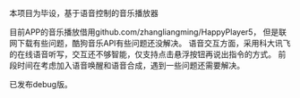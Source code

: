 本项目为毕设，基于语音控制的音乐播放器

目前APP的音乐播放借用github.com/zhangliangming/HappyPlayer5，
但是联网下载有些问题，酷狗音乐API有些问题还没解决。
语音交互方面，采用科大讯飞的在线语音听写，交互还不够智能，仅支持点击悬浮按钮再说出指令的方式。
前段时间在考虑加入语音唤醒和语音合成，遇到一些问题还需要解决。

已发布debug版。


 
